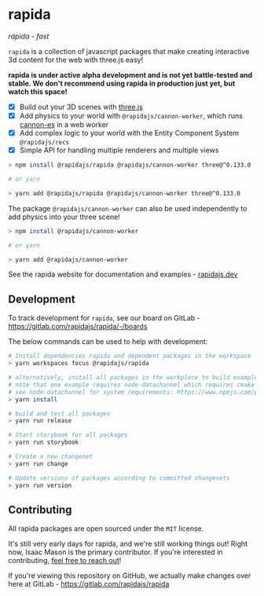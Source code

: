 # rapida

*rápida - fast*

`rapida` is a collection of javascript packages that make creating interactive 3d content for the web with three.js easy!

**rapida is under active alpha development and is not yet battle-tested and stable. We don't recommend using rapida in production just yet, but watch this space!**

- [x] Build out your 3D scenes with [three.js](https://threejs.org/)
- [x] Add physics to your world with `@rapidajs/cannon-worker`, which runs [cannon-es](https://github.com/pmndrs/cannon-es) in a web worker
- [x] Add complex logic to your world with the Entity Component System `@rapidajs/recs`
- [x] Simple API for handling multiple renderers and multiple views

```bash
> npm install @rapidajs/rapida @rapidajs/cannon-worker three@^0.133.0

# or yarn

> yarn add @rapidajs/rapida @rapidajs/cannon-worker three@^0.133.0
```

The package `@rapidajs/cannon-worker` can also be used independently to add physics into your three scene!

```bash
> npm install @rapidajs/cannon-worker

# or yarn

> yarn add @rapidajs/cannon-worker
```

See the rapida website for documentation and examples - [rapidajs.dev](https://rapidajs.dev/)

## Development

To track development for `rapida`, see our board on GitLab - https://gitlab.com/rapidajs/rapida/-/boards

The below commands can be used to help with development:

```bash
# Install dependencies rapida and dependent packages in the workspace
> yarn workspaces focus @rapidajs/rapida

# alternatively, install all packages in the workplace to build examples
# note that one example requires node-datachannel which requires cmake to be installed
# see node-datachannel for system requirements: https://www.npmjs.com/package/node-datachannel
> yarn install

# build and test all packages
> yarn run release

# Start storybook for all packages
> yarn run storybook

# Create a new changeset
> yarn run change

# Update versions of packages according to committed changesets
> yarn run version
```

## Contributing

All rapida packages are open sourced under the `MIT` license.

It's still very early days for rapida, and we're still working things out! Right now, Isaac Mason is the primary contributor. If you're interested in contributing, [feel free to reach out](https://isaacmason.com/)! 

If you're viewing this repository on GitHub, we actually make changes over here at GitLab - https://gitlab.com/rapidajs/rapida
